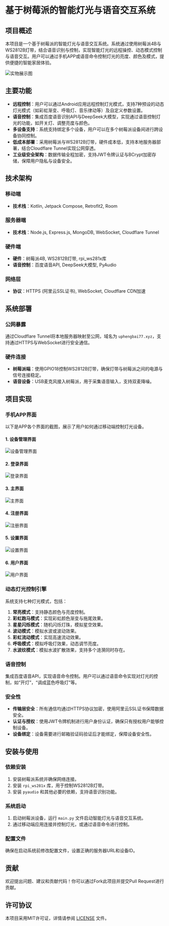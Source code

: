 # 基于树莓派的智能灯光与语音交互系统

## 项目概述

本项目是一个基于树莓派的智能灯光与语音交互系统。系统通过使用树莓派4B与WS2812B灯带，结合语音识别与控制，实现智能灯光的远程操控、动态模式控制与语音交互。用户可以通过手机APP或语音命令控制灯光的亮度、颜色及模式，提供便捷的智能家居体验。

![实物展示图](images/LightStrip.png)  <!-- 替换为灯光亮的实物图（LightStrip.png） -->

## 主要功能

- **远程控制**：用户可以通过Android应用远程控制灯光模式，支持7种预设的动态灯光模式（如彩虹渐变、呼吸灯、音乐律动等）及自定义参数设置。
- **语音控制**：集成百度语音识别API与DeepSeek大模型，实现通过语音控制灯光的功能，如开关灯、调整亮度与颜色。
- **多设备支持**：系统支持绑定多个设备，用户可以在多个树莓派设备间进行跨设备协同控制。
- **低成本部署**：采用树莓派与WS2812B灯带，硬件成本低，支持本地服务器部署，结合Cloudflare Tunnel实现公网穿透。
- **工业级安全架构**：数据传输全程加密，支持JWT令牌认证与BCrypt加密存储，保障用户隐私与设备安全。

## 技术架构

### 移动端
- **技术栈**：Kotlin, Jetpack Compose, Retrofit2, Room

### 服务器端
- **技术栈**：Node.js, Express.js, MongoDB, WebSocket, Cloudflare Tunnel

### 硬件端
- **硬件**：树莓派4B, WS2812B灯带, rpi_ws281x库
- **语音控制**：百度语音API, DeepSeek大模型, PyAudio

### 网络层
- **协议**：HTTPS (阿里云SSL证书), WebSocket, Cloudflare CDN加速

## 系统部署

### 公网暴露
通过Cloudflare Tunnel将本地服务器映射至公网，域名为 `uphengbai77.xyz`，支持通过HTTPS与WebSocket进行安全通信。

### 硬件连接
- **树莓派端**：使用GPIO18控制WS2812B灯带，确保灯带与树莓派之间的电源与信号连接稳定。
- **语音设备**：USB麦克风接入树莓派，用于采集语音输入，支持双麦降噪。

## 项目实现

### 手机APP界面

以下是APP各个界面的截图，展示了用户如何通过移动端控制灯光设备。

#### 1. **设备管理界面**
![设备管理界面](images/APP_Device.png)

#### 2. **登录界面**
![登录界面](images/APP_Login.jpg)

#### 3. **主界面**
![主界面](images/APP_Main.jpg)

#### 4. **注册界面**
![注册界面](images/APP_Register.jpg)

#### 5. **设置界面**
![设置界面](images/APP_Setting.jpg)

#### 6. **用户界面**
![用户界面](images/APP_User.jpg)

### 动态灯光控制引擎
系统支持七种灯光模式，包括：
1. **常亮模式**：支持静态颜色与亮度控制。
2. **彩虹跑马模式**：实现彩虹颜色渐变与拖尾效果。
3. **星星闪烁模式**：随机闪烁灯珠，模拟星空效果。
4. **波动模式**：模拟水波或波动效果。
5. **彩虹流动模式**：实现高速流动效果。
6. **呼吸模式**：模拟呼吸灯效果，动态调节亮度。
7. **水波纹模式**：模拟水波扩散效果，支持多个涟漪同时存在。

### 语音控制
集成百度语音API，实现语音命令控制。用户可以通过语音命令实现对灯光的控制，如“开灯”，“调成蓝色呼吸灯”等。

### 安全性
- **传输层安全**：所有通信均通过HTTPS协议加密，使用阿里云SSL证书保障数据安全。
- **认证与授权**：使用JWT令牌机制进行用户身份认证，确保只有授权用户能够控制设备。
- **设备绑定**：设备需要进行邮箱验证码验证后才能绑定，保障设备安全性。

## 安装与使用

### 依赖安装
1. 安装树莓派系统并确保网络连接。
2. 安装 `rpi_ws281x` 库，用于控制WS2812B灯带。
3. 安装 `pyaudio` 和其他必要的依赖，支持语音识别功能。

### 系统启动
1. 启动树莓派设备，运行 `main.py` 文件启动智能灯光与语音交互系统。
2. 通过移动端应用连接并控制灯光，或通过语音命令进行控制。

### 配置文件
确保在启动系统前修改配置文件，设置正确的服务器URL和设备ID。

## 贡献

欢迎提出问题、建议和贡献代码！你可以通过Fork此项目并提交Pull Request进行贡献。

## 许可协议

本项目采用MIT许可证，详情请参阅 [LICENSE](LICENSE) 文件。

